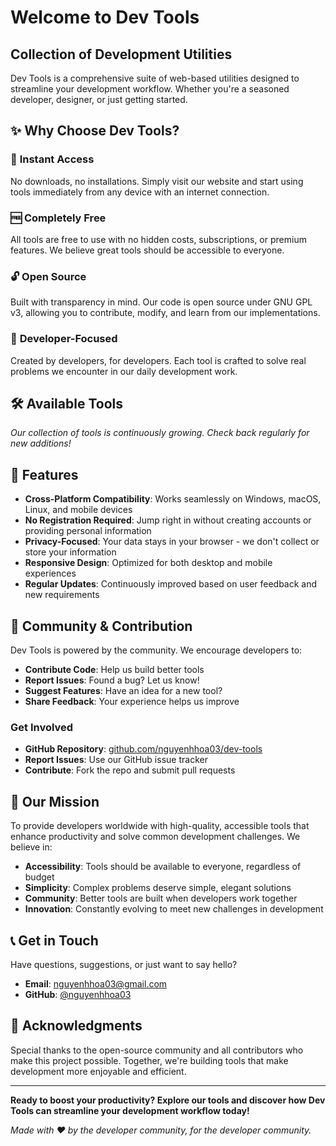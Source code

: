 # Welcome to Dev Tools

## Collection of Development Utilities

Dev Tools is a comprehensive suite of web-based utilities designed to streamline your development workflow. Whether you're a seasoned developer, designer, or just getting started.
## ✨ Why Choose Dev Tools?

### 🚀 **Instant Access**
No downloads, no installations. Simply visit our website and start using tools immediately from any device with an internet connection.

### 🆓 **Completely Free**
All tools are free to use with no hidden costs, subscriptions, or premium features. We believe great tools should be accessible to everyone.

### 🔓 **Open Source**
Built with transparency in mind. Our code is open source under GNU GPL v3, allowing you to contribute, modify, and learn from our implementations.

### 🎯 **Developer-Focused**
Created by developers, for developers. Each tool is crafted to solve real problems we encounter in our daily development work.

## 🛠️ Available Tools

*Our collection of tools is continuously growing. Check back regularly for new additions!*

## 🌟 Features

- **Cross-Platform Compatibility**: Works seamlessly on Windows, macOS, Linux, and mobile devices
- **No Registration Required**: Jump right in without creating accounts or providing personal information
- **Privacy-Focused**: Your data stays in your browser - we don't collect or store your information
- **Responsive Design**: Optimized for both desktop and mobile experiences
- **Regular Updates**: Continuously improved based on user feedback and new requirements

## 🤝 Community & Contribution

Dev Tools is powered by the community. We encourage developers to:

- **Contribute Code**: Help us build better tools
- **Report Issues**: Found a bug? Let us know!
- **Suggest Features**: Have an idea for a new tool?
- **Share Feedback**: Your experience helps us improve

### Get Involved

- **GitHub Repository**: [github.com/nguyenhhoa03/dev-tools](https://github.com/nguyenhhoa03/dev-tools)
- **Report Issues**: Use our GitHub issue tracker
- **Contribute**: Fork the repo and submit pull requests

## 🎯 Our Mission

To provide developers worldwide with high-quality, accessible tools that enhance productivity and solve common development challenges. We believe in:

- **Accessibility**: Tools should be available to everyone, regardless of budget
- **Simplicity**: Complex problems deserve simple, elegant solutions
- **Community**: Better tools are built when developers work together
- **Innovation**: Constantly evolving to meet new challenges in development

## 📞 Get in Touch

Have questions, suggestions, or just want to say hello?

- **Email**: [nguyenhhoa03@gmail.com](mailto:nguyenhhoa03@gmail.com)
- **GitHub**: [@nguyenhhoa03](https://github.com/nguyenhhoa03)

## 🙏 Acknowledgments

Special thanks to the open-source community and all contributors who make this project possible. Together, we're building tools that make development more enjoyable and efficient.

---

**Ready to boost your productivity? Explore our tools and discover how Dev Tools can streamline your development workflow today!**

*Made with ❤️ by the developer community, for the developer community.*
